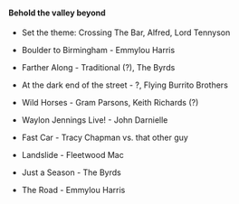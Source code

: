 #### Behold the valley beyond
- Set the theme: Crossing The Bar, Alfred, Lord Tennyson

- Boulder to Birmingham - Emmylou Harris
- Farther Along - Traditional (?), The Byrds
- At the dark end of the street - ?, Flying Burrito Brothers
- Wild Horses - Gram Parsons, Keith Richards (?)
- Waylon Jennings Live! - John Darnielle
- Fast Car - Tracy Chapman vs. that other guy
- Landslide - Fleetwood Mac
- Just a Season - The Byrds
- The Road - Emmylou Harris